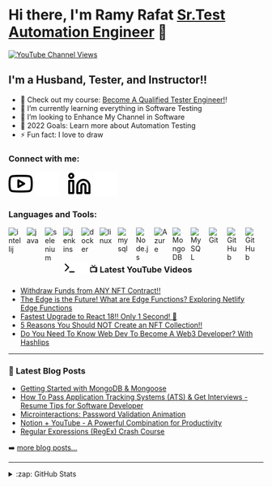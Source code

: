 # Hi there, I'm Ramy Rafat [Sr.Test Automation Engineer][youtube] 👋 

[![YouTube Channel Views](https://img.shields.io/youtube/channel/views/UCwvdo8e2D26Jcw6Omhu48Fw?style=social)][youtube]


## I'm a Husband, Tester, and Instructor!!

- 🔭 Check out my course: [Become A Qualified Tester Engineer!][course]!
- 🌱 I’m currently learning everything in Software Testing
- 👯 I’m looking to Enhance My Channel in Software 
- 🥅 2022 Goals: Learn more about Automation Testing
- ⚡ Fun fact: I love to draw 

### Connect with me:

[![website](./img/youtube-light.svg)](https://www.youtube.com/channel/UCwvdo8e2D26Jcw6Omhu48Fw#gh-light-mode-only)
[![website](./img/youtube-dark.svg)](https://www.youtube.com/channel/UCwvdo8e2D26Jcw6Omhu48Fw#gh-dark-mode-only)
&nbsp;&nbsp;
[![website](./img/linkedin-light.svg)](https://www.linkedin.com/in/ramy-rafat-947839164#gh-light-mode-only)
[![website](./img/linkedin-dark.svg)](https://www.linkedin.com/in/ramy-rafat-947839164#gh-dark-mode-only)


### Languages and Tools:

[<img align="left" alt="intellij" width="26px" src="https://cdn.jsdelivr.net/gh/devicons/devicon/icons/intellij/intellij-original.svg" style="padding-right:10px;" />][cssplaylist]
[<img align="left" alt="java" width="26px" src="https://cdn.jsdelivr.net/gh/devicons/devicon/icons/java/java-original.svg" style="padding-right:10px;" />][webdevplaylist]
[<img align="left" alt="selenium" width="26px" src="https://cdn.jsdelivr.net/gh/devicons/devicon/icons/selenium/selenium-original.svg" style="padding-right:10px;" />][webdevplaylist]
[<img align="left" alt="jenkins" width="26px" src="https://cdn.jsdelivr.net/gh/devicons/devicon/icons/jenkins/jenkins-original.svg" style="padding-right:10px;" />][cssplaylist]
[<img align="left" alt="docker" width="26px" src="https://cdn.jsdelivr.net/gh/devicons/devicon/icons/docker/docker-original.svg" style="padding-right:10px;" />][jsplaylist]
[<img align="left" alt="linux" width="26px" src="https://cdn.jsdelivr.net/gh/devicons/devicon/icons/linux/linux-original.svg" style="padding-right:10px;" />][reactplaylist]
[<img align="left" alt="mysql" width="26px" src="https://cdn.jsdelivr.net/gh/devicons/devicon/icons/mysql/mysql-original.svg" style="padding-right:10px;" />][webdevplaylist]
[<img align="left" alt="Node.js" width="26px" src="https://cdn.jsdelivr.net/gh/devicons/devicon/icons/kubernetes/kubernetes-plain.svg" style="padding-right:10px;" />][webdevplaylist]
[<img align="left" alt="Azure" width="26px" src="https://cdn.jsdelivr.net/gh/devicons/devicon/icons/azure/azure-original.svg" style="padding-right:10px;" />][webdevplaylist]
[<img align="left" alt="MongoDB" width="26px" src="https://cdn.jsdelivr.net/gh/devicons/devicon/icons/amazonwebservices/amazonwebservices-original.svg" style="padding-right:10px;" />][webdevplaylist]
[<img align="left" alt="MySQL" width="26px" src="https://cdn.jsdelivr.net/gh/devicons/devicon/icons/cucumber/cucumber-plain.svg" style="padding-right:10px;" />][webdevplaylist]
[<img align="left" alt="Git" width="26px" src="https://cdn.jsdelivr.net/gh/devicons/devicon/icons/git/git-original.svg" style="padding-right:10px;" />][webdevplaylist]
[<img align="left" alt="GitHub" width="26px" src="https://user-images.githubusercontent.com/3369400/139447912-e0f43f33-6d9f-45f8-be46-2df5bbc91289.png" style="padding-right:10px;" />](https://www.youtube.com/playlist?list=PLkwxH9e_vrAJ0WbEsFA9W3I1W-g_BTsbt#gh-dark-mode-only)
[<img align="left" alt="GitHub" width="26px" src="https://user-images.githubusercontent.com/3369400/139448065-39a229ba-4b06-434b-bc67-616e2ed80c8f.png" style="padding-right:10px;" />](https://www.youtube.com/playlist?list=PLkwxH9e_vrAJ0WbEsFA9W3I1W-g_BTsbt#gh-light-mode-only)
[<img align="left" alt="Terminal" width="26px" src="./img/terminal-light.svg" />](https://www.youtube.com/playlist?list=PLkwxH9e_vrAJ0WbEsFA9W3I1W-g_BTsbt#gh-light-mode-only)
[<img align="left" alt="Terminal" width="26px" src="./img/terminal-dark.svg" />](https://www.youtube.com/playlist?list=PLkwxH9e_vrAJ0WbEsFA9W3I1W-g_BTsbt#gh-dark-mode-only)

<br />
<br />

---

### 📺 Latest YouTube Videos

<!-- YOUTUBE:START -->
- [Withdraw Funds from ANY NFT Contract!!](https://www.youtube.com/watch?v=v-udnslmqIE)
- [The Edge is the Future! What are Edge Functions? Exploring Netlify Edge Functions](https://www.youtube.com/watch?v=mQwWWxYd-SY)
- [Fastest Upgrade to React 18!! Only 1 Second! 🤯](https://www.youtube.com/watch?v=JLyVyURIWG0)
- [5 Reasons You Should NOT Create an NFT Collection!!](https://www.youtube.com/watch?v=1ktrrwasouc)
- [Do You Need To Know Web Dev To Become A Web3 Developer? With Hashlips](https://www.youtube.com/watch?v=oQBRZMo0e34)
<!-- YOUTUBE:END -->



---

### 📕 Latest Blog Posts

<!-- BLOG-POST-LIST:START -->
- [Getting Started with MongoDB &amp; Mongoose](https://www.linkedin.com/in/ramy-rafat-947839164)
- [How To Pass Application Tracking Systems &lpar;ATS&rpar; &amp; Get Interviews - Resume Tips for Software Developer](https://www.linkedin.com/in/ramy-rafat-947839164)
- [Microinteractions: Password Validation Animation](https://www.linkedin.com/in/ramy-rafat-947839164)
- [Notion + YouTube - A Powerful Combination for Productivity](https://www.linkedin.com/in/ramy-rafat-947839164)
- [Regular Expressions &lpar;RegEx&rpar; Crash Course](https://www.linkedin.com/in/ramy-rafat-947839164)
<!-- BLOG-POST-LIST:END -->

➡️ [more blog posts...](https://www.linkedin.com/in/ramy-rafat-947839164)

---


<details>
  <summary>:zap: GitHub Stats</summary>

  <img align="left" alt="codeSTACKr's GitHub Stats" src="https://github-readme-stats.vercel.app/api?username=ramyrafat123&show_icons=true&hide_border=false&title_color=ff652f&icon_color=FFE400&bg_color=09131B&text_color=ffffff&border_color=0c1a25" />

</details>

[website]: https://codeSTACKr.com
[course]: https://www.youtube.com/channel/UCwvdo8e2D26Jcw6Omhu48Fw
[twitter]: https://twitter.com/codeSTACKr
[youtube]: https://www.youtube.com/channel/UCwvdo8e2D26Jcw6Omhu48Fw
[instagram]: https://instagram.com/codeSTACKr
[linkedin]: https://www.linkedin.com/in/ramy-rafat-947839164
[webdevplaylist]: https://www.youtube.com/channel/UCwvdo8e2D26Jcw6Omhu48Fw
[jsplaylist]: https://www.youtube.com/channel/UCwvdo8e2D26Jcw6Omhu48Fw
[cssplaylist]: https://www.youtube.com/channel/UCwvdo8e2D26Jcw6Omhu48Fw
[reactplaylist]: https://www.youtube.com/channel/UCwvdo8e2D26Jcw6Omhu48Fw
